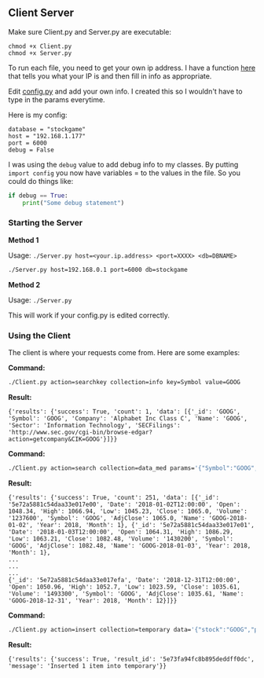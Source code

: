 ## Client Server

Make sure Client.py and Server.py are executable:

```
chmod +x Client.py
chmod +x Server.py
```

To run each file, you need to get your own ip address. I have a function [here](helpers.py) that tells you what your IP is and then fill in info as appropriate.

Edit [config.py](config.py) and add your own info. I created this so I wouldn't have to type in the params everytime.

Here is my config:

```
database = "stockgame"
host = "192.168.1.177"
port = 6000
debug = False
```

I was using the `debug` value to add debug info to my classes. By putting `import config` you now have variables = to the values in the file. So you could do things like: 

```python
if debug == True:
    print("Some debug statement")
```

### Starting the Server

**Method 1**

Usage: `./Server.py host=<your.ip.address> <port=XXXX> <db=DBNAME>`

```bash
./Server.py host=192.168.0.1 port=6000 db=stockgame
```

**Method 2**

Usage: `./Server.py`

This will work if your config.py is edited correctly.


### Using the Client

The client is where your requests come from. Here are some examples:

**Command:**
```bash
./Client.py action=searchkey collection=info key=Symbol value=GOOG
```

**Result:**
```
{'results': {'success': True, 'count': 1, 'data': [{'_id': 'GOOG', 'Symbol': 'GOOG', 'Company': 'Alphabet Inc Class C', 'Name': 'GOOG', 'Sector': 'Information Technology', 'SECFilings': 'http://www.sec.gov/cgi-bin/browse-edgar?action=getcompany&CIK=GOOG'}]}}
```

**Command:**
```bash
./Client.py action=search collection=data_med params='{"Symbol":"GOOG","Year":2018}'
```

**Result:**
```
{'results': {'success': True, 'count': 251, 'data': [{'_id': '5e72a5881c54daa33e017e00', 'Date': '2018-01-02T12:00:00', 'Open': 1048.34, 'High': 1066.94, 'Low': 1045.23, 'Close': 1065.0, 'Volume': '1237600', 'Symbol': 'GOOG', 'AdjClose': 1065.0, 'Name': 'GOOG-2018-01-02', 'Year': 2018, 'Month': 1}, {'_id': '5e72a5881c54daa33e017e01', 'Date': '2018-01-03T12:00:00', 'Open': 1064.31, 'High': 1086.29, 'Low': 1063.21, 'Close': 1082.48, 'Volume': '1430200', 'Symbol': 'GOOG', 'AdjClose': 1082.48, 'Name': 'GOOG-2018-01-03', 'Year': 2018, 'Month': 1},
...
...
...
{'_id': '5e72a5881c54daa33e017efa', 'Date': '2018-12-31T12:00:00', 'Open': 1050.96, 'High': 1052.7, 'Low': 1023.59, 'Close': 1035.61, 'Volume': '1493300', 'Symbol': 'GOOG', 'AdjClose': 1035.61, 'Name': 'GOOG-2018-12-31', 'Year': 2018, 'Month': 12}]}}
```

**Command:**
```bash
./Client.py action=insert collection=temporary data='{"stock":"GOOG","price":1000.88,"date":"13 Jan 2018"}'
```

**Result:**
```
{'results': {'success': True, 'result_id': '5e73fa94fc8b895deddff0dc', 'message': 'Inserted 1 item into temporary'}}
```

